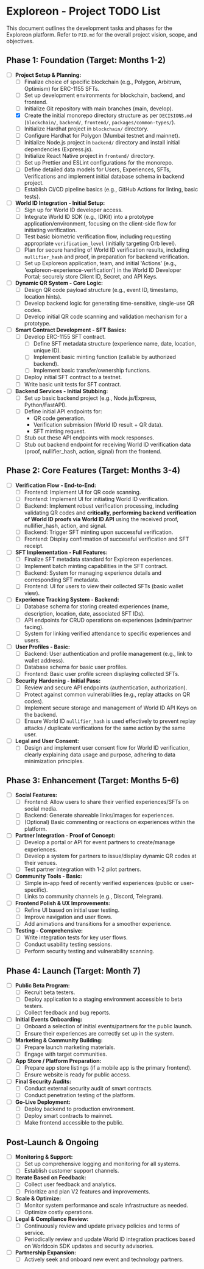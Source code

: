 # Exploreon - Project TODO List

This document outlines the development tasks and phases for the Exploreon platform.
Refer to `PID.md` for the overall project vision, scope, and objectives.

## Phase 1: Foundation (Target: Months 1-2)

- [ ] **Project Setup & Planning:**
    - [ ] Finalize choice of specific blockchain (e.g., Polygon, Arbitrum, Optimism) for ERC-1155 SFTs.
    - [ ] Set up development environments for blockchain, backend, and frontend.
    - [ ] Initialize Git repository with main branches (main, develop).
    - [x] Create the initial monorepo directory structure as per `DECISIONS.md` (`blockchain/`, `backend/`, `frontend/`, `packages/common-types/`).
    - [ ] Initialize Hardhat project in `blockchain/` directory.
    - [ ] Configure Hardhat for Polygon (Mumbai testnet and mainnet).
    - [ ] Initialize Node.js project in `backend/` directory and install initial dependencies (Express.js).
    - [ ] Initialize React Native project in `frontend/` directory.
    - [ ] Set up Prettier and ESLint configurations for the monorepo.
    - [ ] Define detailed data models for Users, Experiences, SFTs, Verifications and implement initial database schema in backend project.
    - [ ] Establish CI/CD pipeline basics (e.g., GitHub Actions for linting, basic tests).
- [ ] **World ID Integration - Initial Setup:**
    - [ ] Sign up for World ID developer access.
    - [ ] Integrate World ID SDK (e.g., IDKit) into a prototype application/environment, focusing on the client-side flow for initiating verification.
    - [ ] Test basic biometric verification flow, including requesting appropriate `verification_level` (initially targeting Orb level).
    - [ ] Plan for secure handling of World ID verification results, including `nullifier_hash` and proof, in preparation for backend verification.
    - [ ] Set up Exploreon application, team, and initial 'Actions' (e.g., 'exploreon-experience-verification') in the World ID Developer Portal; securely store Client ID, Secret, and API Keys.
- [ ] **Dynamic QR System - Core Logic:**
    - [ ] Design QR code payload structure (e.g., event ID, timestamp, location hints).
    - [ ] Develop backend logic for generating time-sensitive, single-use QR codes.
    - [ ] Develop initial QR code scanning and validation mechanism for a prototype.
- [ ] **Smart Contract Development - SFT Basics:**
    - [ ] Develop ERC-1155 SFT contract.
        - [ ] Define SFT metadata structure (experience name, date, location, unique ID).
        - [ ] Implement basic minting function (callable by authorized backend).
        - [ ] Implement basic transfer/ownership functions.
    - [ ] Deploy initial SFT contract to a testnet.
    - [ ] Write basic unit tests for SFT contract.
- [ ] **Backend Services - Initial Stubbing:**
    - [ ] Set up basic backend project (e.g., Node.js/Express, Python/FastAPI).
    - [ ] Define initial API endpoints for:
        - QR code generation.
        - Verification submission (World ID result + QR data).
        - SFT minting request.
    - [ ] Stub out these API endpoints with mock responses.
    - [ ] Stub out backend endpoint for receiving World ID verification data (proof, nullifier_hash, action, signal) from the frontend.

## Phase 2: Core Features (Target: Months 3-4)

- [ ] **Verification Flow - End-to-End:**
    - [ ] Frontend: Implement UI for QR code scanning.
    - [ ] Frontend: Implement UI for initiating World ID verification.
    - [ ] Backend: Implement robust verification processing, including validating QR codes and **critically, performing backend verification of World ID proofs via World ID API** using the received proof, nullifier_hash, action, and signal.
    - [ ] Backend: Trigger SFT minting upon successful verification.
    - [ ] Frontend: Display confirmation of successful verification and SFT receipt.
- [ ] **SFT Implementation - Full Features:**
    - [ ] Finalize SFT metadata standard for Exploreon experiences.
    - [ ] Implement batch minting capabilities in the SFT contract.
    - [ ] Backend: System for managing experience details and corresponding SFT metadata.
    - [ ] Frontend: UI for users to view their collected SFTs (basic wallet view).
- [ ] **Experience Tracking System - Backend:**
    - [ ] Database schema for storing created experiences (name, description, location, date, associated SFT IDs).
    - [ ] API endpoints for CRUD operations on experiences (admin/partner facing).
    - [ ] System for linking verified attendance to specific experiences and users.
- [ ] **User Profiles - Basic:**
    - [ ] Backend: User authentication and profile management (e.g., link to wallet address).
    - [ ] Database schema for basic user profiles.
    - [ ] Frontend: Basic user profile screen displaying collected SFTs.
- [ ] **Security Hardening - Initial Pass:**
    - [ ] Review and secure API endpoints (authentication, authorization).
    - [ ] Protect against common vulnerabilities (e.g., replay attacks on QR codes).
    - [ ] Implement secure storage and management of World ID API Keys on the backend.
    - [ ] Ensure World ID `nullifier_hash` is used effectively to prevent replay attacks / duplicate verifications for the same action by the same user.
- [ ] **Legal and User Consent:**
    - [ ] Design and implement user consent flow for World ID verification, clearly explaining data usage and purpose, adhering to data minimization principles.

## Phase 3: Enhancement (Target: Months 5-6)

- [ ] **Social Features:**
    - [ ] Frontend: Allow users to share their verified experiences/SFTs on social media.
    - [ ] Backend: Generate shareable links/images for experiences.
    - [ ] (Optional) Basic commenting or reactions on experiences within the platform.
- [ ] **Partner Integration - Proof of Concept:**
    - [ ] Develop a portal or API for event partners to create/manage experiences.
    - [ ] Develop a system for partners to issue/display dynamic QR codes at their venues.
    - [ ] Test partner integration with 1-2 pilot partners.
- [ ] **Community Tools - Basic:**
    - [ ] Simple in-app feed of recently verified experiences (public or user-specific).
    - [ ] Links to community channels (e.g., Discord, Telegram).
- [ ] **Frontend Polish & UX Improvements:**
    - [ ] Refine UI based on initial user testing.
    - [ ] Improve navigation and user flows.
    - [ ] Add animations and transitions for a smoother experience.
- [ ] **Testing - Comprehensive:**
    - [ ] Write integration tests for key user flows.
    - [ ] Conduct usability testing sessions.
    - [ ] Perform security testing and vulnerability scanning.

## Phase 4: Launch (Target: Month 7)

- [ ] **Public Beta Program:**
    - [ ] Recruit beta testers.
    - [ ] Deploy application to a staging environment accessible to beta testers.
    - [ ] Collect feedback and bug reports.
- [ ] **Initial Events Onboarding:**
    - [ ] Onboard a selection of initial events/partners for the public launch.
    - [ ] Ensure their experiences are correctly set up in the system.
- [ ] **Marketing & Community Building:**
    - [ ] Prepare launch marketing materials.
    - [ ] Engage with target communities.
- [ ] **App Store / Platform Preparation:**
    - [ ] Prepare app store listings (if a mobile app is the primary frontend).
    - [ ] Ensure website is ready for public access.
- [ ] **Final Security Audits:**
    - [ ] Conduct external security audit of smart contracts.
    - [ ] Conduct penetration testing of the platform.
- [ ] **Go-Live Deployment:**
    - [ ] Deploy backend to production environment.
    - [ ] Deploy smart contracts to mainnet.
    - [ ] Make frontend accessible to the public.

## Post-Launch & Ongoing

- [ ] **Monitoring & Support:**
    - [ ] Set up comprehensive logging and monitoring for all systems.
    - [ ] Establish customer support channels.
- [ ] **Iterate Based on Feedback:**
    - [ ] Collect user feedback and analytics.
    - [ ] Prioritize and plan V2 features and improvements.
- [ ] **Scale & Optimize:**
    - [ ] Monitor system performance and scale infrastructure as needed.
    - [ ] Optimize costly operations.
- [ ] **Legal & Compliance Review:**
    - [ ] Continuously review and update privacy policies and terms of service.
    - [ ] Periodically review and update World ID integration practices based on Worldcoin SDK updates and security advisories.
- [ ] **Partnership Expansion:**
    - [ ] Actively seek and onboard new event and technology partners.

```
